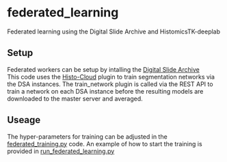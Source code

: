 # federated_learning
Federated learning using the Digital Slide Archive and HistomicsTK-deeplab

<h2>Setup</h2>

Federated workers can be setup by intalling the [Digital Slide Archive](https://digitalslidearchive.github.io/digital_slide_archive/)  
This code uses the [Histo-Cloud](https://github.com/SarderLab/Histo-cloud) plugin to train segmentation networks via the DSA instances.
The train_network plugin is called via the REST API to train a network on each DSA instance before the resulting models are downloaded to the master server and averaged. 

<h2>Useage</h2>

The hyper-parameters for training can be adjusted in the [federated_training.py](https://github.com/SarderLab/federated_learning/blob/main/federated_training.py) code. 
An example of how to start the training is provided in [run_federated_learning.py](https://github.com/SarderLab/federated_learning/blob/main/run_federated_learning.py)
